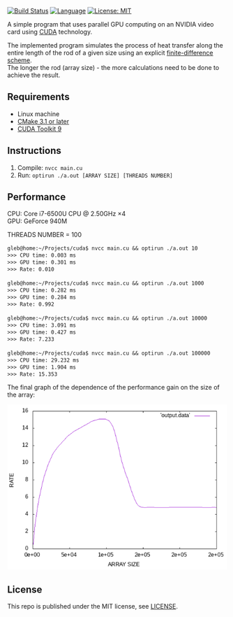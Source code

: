 [![Build Status](https://travis-ci.com/rugleb/cuda.svg?branch=master)](https://travis-ci.com/rugleb/cuda)
[![Language](https://img.shields.io/badge/Lang-CUDA-green.svg)]()
[![License: MIT](https://img.shields.io/badge/License-MIT-yellow.svg)](https://opensource.org/licenses/MIT)

A simple program that uses parallel GPU computing on an NVIDIA video card using [CUDA](https://developer.nvidia.com/cuda-zone) technology.

The implemented program simulates the process of heat transfer along the entire length of the rod of a given size using an explicit [finite-difference scheme](https://en.wikipedia.org/wiki/Finite_difference_method).  
The longer the rod (array size) - the more calculations need to be done to achieve the result.

## Requirements

* Linux machine
* [CMake 3.1 or later](https://cmake.org/download)
* [CUDA Toolkit 9](https://developer.nvidia.com/cuda-90-download-archive)

## Instructions

1. Compile: `nvcc main.cu`
2. Run: `optirun ./a.out [ARRAY SIZE] [THREADS NUMBER]`

## Performance

CPU: Core i7-6500U CPU @ 2.50GHz ×4  
GPU: GeForce 940M

THREADS NUMBER = 100

```
gleb@home:~/Projects/cuda$ nvcc main.cu && optirun ./a.out 10
>>> CPU time: 0.003 ms
>>> GPU time: 0.301 ms
>>> Rate: 0.010

gleb@home:~/Projects/cuda$ nvcc main.cu && optirun ./a.out 1000
>>> CPU time: 0.282 ms
>>> GPU time: 0.284 ms
>>> Rate: 0.992

gleb@home:~/Projects/cuda$ nvcc main.cu && optirun ./a.out 10000
>>> CPU time: 3.091 ms
>>> GPU time: 0.427 ms
>>> Rate: 7.233

gleb@home:~/Projects/cuda$ nvcc main.cu && optirun ./a.out 100000
>>> CPU time: 29.232 ms
>>> GPU time: 1.904 ms
>>> Rate: 15.353
```

The final graph of the dependence of the performance gain on the size of the array:  

![](https://github.com/rugleb/cuda/blob/master/benchmark/chart.png?raw=true)

## License

This repo is published under the MIT license, see [LICENSE](https://github.com/rugleb/cuda/blob/master/LICENSE).
